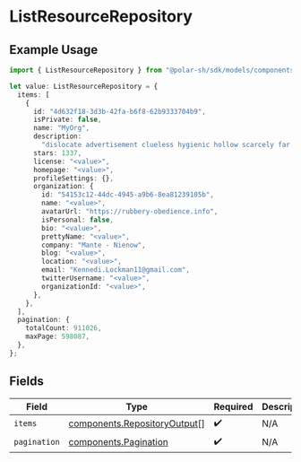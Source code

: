 # ListResourceRepository

## Example Usage

```typescript
import { ListResourceRepository } from "@polar-sh/sdk/models/components";

let value: ListResourceRepository = {
  items: [
    {
      id: "4d632f18-3d3b-42fa-b6f8-62b9333704b9",
      isPrivate: false,
      name: "MyOrg",
      description:
        "dislocate advertisement clueless hygienic hollow scarcely far vice",
      stars: 1337,
      license: "<value>",
      homepage: "<value>",
      profileSettings: {},
      organization: {
        id: "54153c12-44dc-4945-a9b6-8ea81239105b",
        name: "<value>",
        avatarUrl: "https://rubbery-obedience.info",
        isPersonal: false,
        bio: "<value>",
        prettyName: "<value>",
        company: "Mante - Nienow",
        blog: "<value>",
        location: "<value>",
        email: "Kennedi.Lockman11@gmail.com",
        twitterUsername: "<value>",
        organizationId: "<value>",
      },
    },
  ],
  pagination: {
    totalCount: 911026,
    maxPage: 598087,
  },
};
```

## Fields

| Field                                                                        | Type                                                                         | Required                                                                     | Description                                                                  |
| ---------------------------------------------------------------------------- | ---------------------------------------------------------------------------- | ---------------------------------------------------------------------------- | ---------------------------------------------------------------------------- |
| `items`                                                                      | [components.RepositoryOutput](../../models/components/repositoryoutput.md)[] | :heavy_check_mark:                                                           | N/A                                                                          |
| `pagination`                                                                 | [components.Pagination](../../models/components/pagination.md)               | :heavy_check_mark:                                                           | N/A                                                                          |